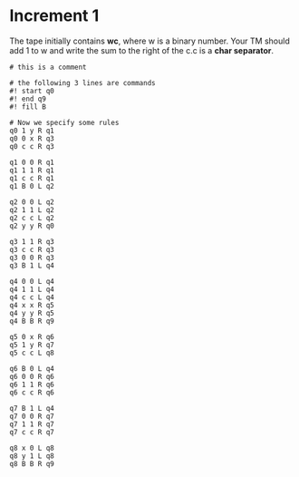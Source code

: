 # Increment 1 
The tape initially contains __wc__, where w is a binary number. Your 
TM should add 1 to w and write the sum to the right of the c.c is a __char separator__. 

```
# this is a comment

# the following 3 lines are commands
#! start q0
#! end q9
#! fill B

# Now we specify some rules
q0 1 y R q1
q0 0 x R q3
q0 c c R q3

q1 0 0 R q1
q1 1 1 R q1
q1 c c R q1
q1 B 0 L q2 

q2 0 0 L q2
q2 1 1 L q2
q2 c c L q2
q2 y y R q0

q3 1 1 R q3
q3 c c R q3
q3 0 0 R q3 
q3 B 1 L q4

q4 0 0 L q4
q4 1 1 L q4
q4 c c L q4
q4 x x R q5
q4 y y R q5
q4 B B R q9

q5 0 x R q6
q5 1 y R q7
q5 c c L q8

q6 B 0 L q4
q6 0 0 R q6
q6 1 1 R q6
q6 c c R q6

q7 B 1 L q4
q7 0 0 R q7
q7 1 1 R q7
q7 c c R q7

q8 x 0 L q8
q8 y 1 L q8
q8 B B R q9
`````